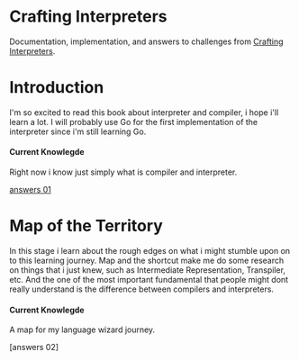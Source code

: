 # Crafting Interpreters
Documentation, implementation, and answers to challenges from [Crafting Interpreters](https://github.com/munificent/craftinginterpreters).

# Introduction
I'm so excited to read this book about interpreter and compiler, i hope i'll learn a lot. I will probably use Go for the first implementation of the interpreter
since i'm still learning Go.

#### Current Knowlegde
Right now i know just simply what is compiler and interpreter.

[answers 01](https://github.com/wreckitral/craftinginterpreters/tree/main/answers/chapter01_introduction)

# Map of the Territory
In this stage i learn about the rough edges on what i might stumble upon on to this learning journey.
Map and the shortcut make me do some research on things that i just knew, such as Intermediate Representation, Transpiler, etc.
And the one of the most important fundamental that people might dont really understand is the difference between compilers and interpreters.

#### Current Knowlegde
A map for my language wizard journey.

[answers 02]
